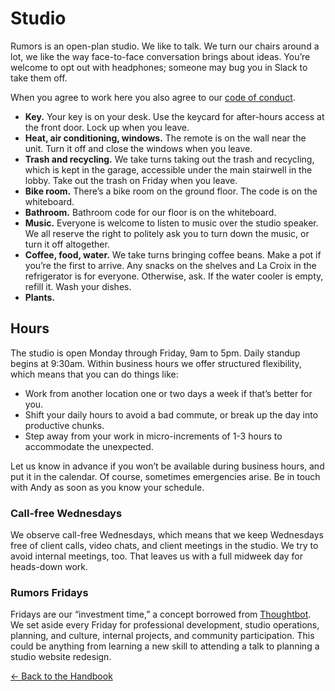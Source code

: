 # Studio

Rumors is an open-plan studio. We like to talk. We turn our chairs around a lot, we like the way face-to-face conversation brings about ideas. You’re welcome to opt out with headphones; someone may bug you in Slack to take them off. 

When you agree to work here you also agree to our [code of conduct](code-of-conduct.md).


- **Key.** Your key is on your desk. Use the keycard for after-hours access at the front door. Lock up when you leave.
- **Heat, air conditioning, windows.** The remote is on the wall near the unit. Turn it off and close the windows when you leave.
- **Trash and recycling.** We take turns taking out the trash and recycling, which is kept in the garage, accessible under the main stairwell in the lobby. Take out the trash on Friday when you leave.
- **Bike room.** There’s a bike room on the ground floor. The code is on the whiteboard.
- **Bathroom.** Bathroom code for our floor is on the whiteboard.
- **Music.** Everyone is welcome to listen to music over the studio speaker. We all reserve the right to politely ask you to turn down the music, or turn it off altogether.
- **Coffee, food, water.** We take turns bringing coffee beans. Make a pot if you’re the first to arrive. Any snacks on the shelves and La Croix in the refrigerator is for everyone. Otherwise, ask. If the water cooler is empty, refill it. Wash your dishes.
- **Plants.** 

## Hours

The studio is open Monday through Friday, 9am to 5pm. Daily standup begins at 9:30am. Within business hours we offer structured flexibility, which means that you can do things like:

- Work from another location one or two days a week if that’s better for you.
- Shift your daily hours to avoid a bad commute, or break up the day into productive chunks.
- Step away from your work in micro-increments of 1-3 hours to accommodate the unexpected.

Let us know in advance if you won’t be available during business hours, and put it in the calendar. Of course, sometimes emergencies arise. Be in touch with Andy as soon as you know your schedule.

### Call-free Wednesdays

We observe call-free Wednesdays, which means that we keep Wednesdays free of client calls, video chats, and client meetings in the studio. We try to avoid internal meetings, too. That leaves us with a full midweek day for heads-down work.

### Rumors Fridays

Fridays are our “investment time,” a concept borrowed from [Thoughtbot](https://thoughtbot.com/). We set aside every Friday for professional development, studio operations, planning, and culture, internal projects, and community participation. This could be anything from learning a new skill to attending a talk to planning a studio website redesign.

[← Back to the Handbook](../README.md)
